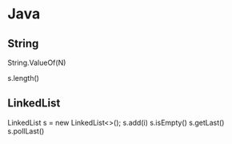 # Java


## String

String.ValueOf(N)

s.length()

## LinkedList

LinkedList<Integer> s = new LinkedList<>();
s.add(i)
s.isEmpty()
s.getLast()
s.pollLast()
